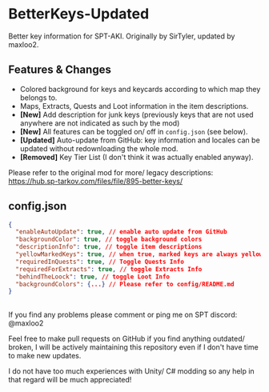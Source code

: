 # BetterKeys-Updated

Better key information for SPT-AKI. Originally by SirTyler, updated by maxloo2.

## Features & Changes

- Colored background for keys and keycards according to which map they belongs to.
- Maps, Extracts, Quests and Loot information in the item descriptions.
- **[New]** Add description for junk keys (previously keys that are not used anywhere are not indicated as such by the mod)
- **[New]** All features can be toggled on/ off in `config.json` (see below).
- **[Updated]** Auto-update from GitHub: key information and locales can be updated without redownloading the whole mod.
- **[Removed]** Key Tier List (I don't think it was actually enabled anyway).

Please refer to the original mod for more/ legacy descriptions: https://hub.sp-tarkov.com/files/file/895-better-keys/

## config.json

```JSON
{
  "enableAutoUpdate": true, // enable auto update from GitHub
  "backgroundColor": true, // toggle background colors
  "descriptionInfo": true, // toggle item descriptions
  "yellowMarkedKeys": true, // when true, marked keys are always yellow (vanilla behavior)
  "requiredInQuests": true, // Toggle Quests Info
  "requiredForExtracts": true, // toggle Extracts Info
  "behindTheLoock": true, // toggle Loot Info
  "backgroundColors": {...} // Please refer to config/README.md
}
```

##

If you find any problems please comment or ping me on SPT discord: @maxloo2

Feel free to make pull requests on GitHub if you find anything outdated/ broken, I will be actively maintaining this repository even if I don't have time to make new updates.

I do not have too much experiences with Unity/ C# modding so any help in that regard will be much appreciated!
